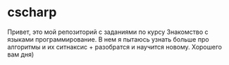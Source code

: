# cscharp
Привет, это мой репозиторий с заданиями по курсу Знакомство с языками программирование. В нем я пытаюсь узнать больше про алгоритмы и их ситнаксис + разобратся и научится новому. Хорошего вам дня)
